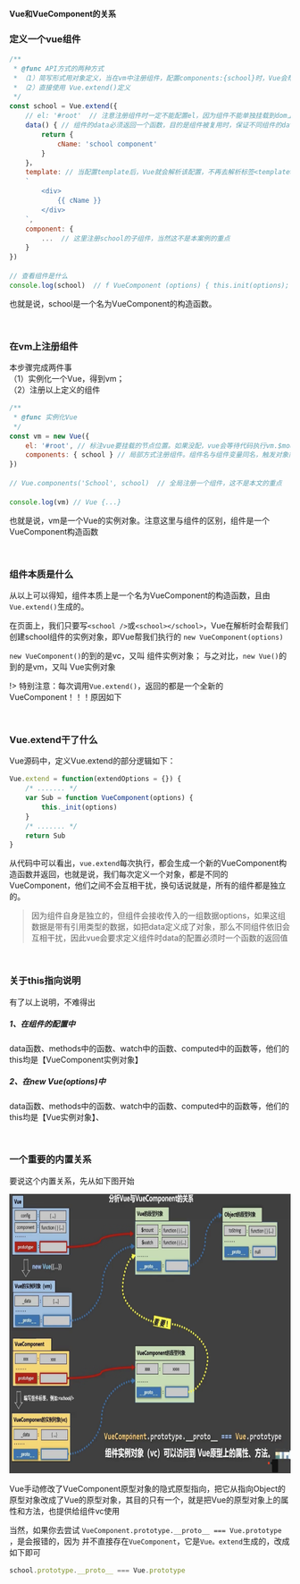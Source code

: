 #### Vue和VueComponent的关系


### 定义一个vue组件
```js
/**
 * @func API方式的两种方式
 * （1）简写形式用对象定义，当在vm中注册组件，配置components:{school}时，Vue会帮你调用Vue.extend()
 * （2）直接使用 Vue.extend()定义
 */
const school = Vue.extend({
    // el: '#root'  // 注意注册组件时一定不能配置el，因为组件不能单独挂载到dom上，而必须依赖vm存在
    data() { // 组件的data必须返回一个函数，目的是组件被复用时，保证不同组件的data互相不干扰
        return {
            cName: 'school component'
        }
    }，
    template: // 当配置template后，Vue就会解析该配置，不再去解析标签<template>里的内容。此处使用模板字符串支持换行编写
    `
        <div>
            {{ cName }}
        </div>
    `,
    component: {
        ...  // 这里注册school的子组件，当然这不是本案例的重点
    }
})

// 查看组件是什么
console.log(school)  // f VueComponent (options) { this.init(options); } 
```
也就是说，school是一个名为VueComponent的构造函数。

&nbsp;


### 在vm上注册组件
本步骤完成两件事 <br>
（1）实例化一个Vue，得到vm；<br>
（2）注册以上定义的组件<br>

```js
/**
 * @func 实例化Vue
 */
const vm = new Vue({
    el: '#root', // 标注vue要挂载的节点位置。如果没配，vue会等待代码执行vm.$mount()方法执行，再进行后续的解析.
    components: { school } // 局部方式注册组件。组件名与组件变量同名，触发对象简写形式
})

// Vue.components('School', school)  // 全局注册一个组件，这不是本文的重点

console.log(vm) // Vue {...}
```
也就是说，vm是一个Vue的实例对象。注意这里与组件的区别，组件是一个VueComponent构造函数

&nbsp;

### 组件本质是什么

从以上可以得知，组件本质上是一个名为VueComponent的构造函数，且由`Vue.extend()`生成的。

在页面上，我们只要写`<school />`或`<school></school>`，Vue在解析时会帮我们创建school组件的实例对象，即Vue帮我们执行的 `new VueComponent(options)`

`new VueComponent()`的到的是vc，又叫 组件实例对象；
与之对比，`new Vue()`的到的是vm，又叫 Vue实例对象

!> 特别注意：每次调用`Vue.extend()`，返回的都是一个全新的VueComponent！！！原因如下

&nbsp;

### Vue.extend干了什么

Vue源码中，定义Vue.extend的部分逻辑如下：

```js
Vue.extend = function(extendOptions = {}) {
    /* ....... */
    var Sub = function VueComponent(options) {
        this._init(options)
    }
    /* ....... */
    return Sub
}
```
从代码中可以看出，`vue.extend`每次执行，都会生成一个新的VueComponent构造函数并返回，也就是说，我们每次定义一个对象，都是不同的VueComponent，他们之间不会互相干扰，换句话说就是，所有的组件都是独立的。

> 因为组件自身是独立的，但组件会接收传入的一组数据options，如果这组数据是带有引用类型的数据，如把data定义成了对象，那么不同组件依旧会互相干扰，因此vue会要求定义组件时data的配置必须时一个函数的返回值

&nbsp;

### 关于this指向说明
有了以上说明，不难得出

##### 1、在组件的配置中
data函数、methods中的函数、watch中的函数、computed中的函数等，他们的this均是【VueComponent实例对象】

##### 2、在new Vue(options)中
data函数、methods中的函数、watch中的函数、computed中的函数等，他们的this均是【Vue实例对象】、

&nbsp;

### 一个重要的内置关系

要说这个内置关系，先从如下图开始

<div><img alt="Vue与VueComponent的关系" style="height: 500px;" src="./static/image/../../../static/image/vue/Vue_VueComponent.png" /></div>

Vue手动修改了VueComponent原型对象的隐式原型指向，把它从指向Object的原型对象改成了Vue的原型对象，其目的只有一个，就是把Vue的原型对象上的属性和方法，也提供给组件vc使用

当然，如果你去尝试 `VueComponent.prototype.__proto__ === Vue.prototype `，是会报错的，因为 并不直接存在`VueComponent`，它是`Vue。extend`生成的，改成如下即可
```js
school.prototype.__proto__ === Vue.prototype
```
